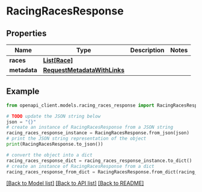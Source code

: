 # RacingRacesResponse


## Properties

Name | Type | Description | Notes
------------ | ------------- | ------------- | -------------
**races** | [**List[Race]**](Race.md) |  | 
**metadata** | [**RequestMetadataWithLinks**](RequestMetadataWithLinks.md) |  | 

## Example

```python
from openapi_client.models.racing_races_response import RacingRacesResponse

# TODO update the JSON string below
json = "{}"
# create an instance of RacingRacesResponse from a JSON string
racing_races_response_instance = RacingRacesResponse.from_json(json)
# print the JSON string representation of the object
print(RacingRacesResponse.to_json())

# convert the object into a dict
racing_races_response_dict = racing_races_response_instance.to_dict()
# create an instance of RacingRacesResponse from a dict
racing_races_response_from_dict = RacingRacesResponse.from_dict(racing_races_response_dict)
```
[[Back to Model list]](../README.md#documentation-for-models) [[Back to API list]](../README.md#documentation-for-api-endpoints) [[Back to README]](../README.md)


